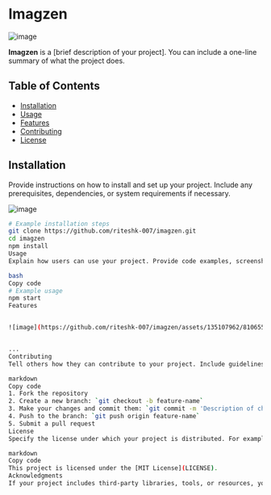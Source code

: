 # Imagzen

![image](https://github.com/riteshk-007/imagzen/assets/135107962/394914ae-8b7b-4fc2-94c0-2d71a32bbd05)

**Imagzen** is a [brief description of your project]. You can include a one-line summary of what the project does.

## Table of Contents

- [Installation](#installation)
- [Usage](#usage)
- [Features](#features)
- [Contributing](#contributing)
- [License](#license)

## Installation

Provide instructions on how to install and set up your project. Include any prerequisites, dependencies, or system requirements if necessary.

![image](https://github.com/riteshk-007/imagzen/assets/135107962/4ca5d29f-d98d-41b9-b1a9-dd4eb3e3230c)

```bash
# Example installation steps
git clone https://github.com/riteshk-007/imagzen.git
cd imagzen
npm install
Usage
Explain how users can use your project. Provide code examples, screenshots, or anything that helps users understand how to make the most of your project.

bash
Copy code
# Example usage
npm start
Features


![image](https://github.com/riteshk-007/imagzen/assets/135107962/81065519-9927-4bb6-a7a3-144bd577c001)


...
Contributing
Tell others how they can contribute to your project. Include guidelines for reporting issues, submitting feature requests, or making pull requests. This section should encourage collaboration.

markdown
Copy code
1. Fork the repository
2. Create a new branch: `git checkout -b feature-name`
3. Make your changes and commit them: `git commit -m 'Description of changes'`
4. Push to the branch: `git push origin feature-name`
5. Submit a pull request
License
Specify the license under which your project is distributed. For example, you can use a standard open-source license like the MIT License.

markdown
Copy code
This project is licensed under the [MIT License](LICENSE).
Acknowledgments
If your project includes third-party libraries, tools, or resources, you can acknowledge them here.

